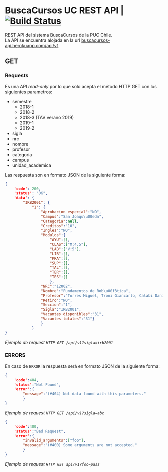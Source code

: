 # BuscaCursos UC REST API  | [![Build Status](https://travis-ci.com/igbasly/BC_API.svg?token=rvsCi5nQd3Zv6KdSdS54&branch=master)](https://travis-ci.com/igbasly/BC_API)
REST API del sistema BuscaCursos de la PUC Chile.\
La API se encuentra alojada en la url [buscacursos-api.herokuapp.com/api/v1](http://buscacursos-api.herokuapp.com/api/v1)


## GET
### Requests

Es una API _read-only_ por lo que solo acepta el método HTTP GET con los siguientes parametros:
* semestre
    - 2018-1
    - 2018-2
    - 2018-3 (TAV verano 2019)
    - 2019-1
    - 2019-2
* sigla
* nrc
* nombre
* profesor
* categoria
* campus
* unidad_academica

Las respuesta son en formato JSON de la siguiente forma:
```json
{
    'code': 200,
    'status': "OK",
    'data': {
        "IRB2001": {
            "1": {
                "Aprobacion especial":"NO",
                "Campus":"San Joaqu\u00edn",
                "Categoria":null,
                "Creditos":"10",
                "Ingles":"NO",
                "Modulos":{
                    "AYU":[],
                    "CLAS":["M:4,5"],
                    "LAB":["V:5"],
                    "LIB":[],
                    "PRA":[],
                    "SUP":[],
                    "TAL":[],
                    "TER":[],
                    "TES":[]
                    },
                "NRC":"12002",
                "Nombre":"Fundamentos de Rob\u00f3tica",
                "Profesor":"Torres Miguel, Troni Giancarlo, Calabi Daniel, Soto Alvaro",
                "Retiro":"NO",
                "Seccion":"1",
                "Sigla":"IRB2001",
                "Vacantes disponibles":"31",
                "Vacantes totales":"31"}
                }
            }
}
```
*Ejemplo de request `HTTP GET /api/v1?sigla=irb2001`*


### ERRORS
En caso de `ERROR` la respuesta será en formato JSON de la siguiente forma:
```json
{
    'code':404,
    'status':"Not Found",
    'error':{
        "message":"(#404) Not data found with this parameters."
        }
}
```
*Ejemplo de request `HTTP GET /api/v1?sigla=abc`*

```json
{
    'code':400,
    'status':"Bad Request",
    'error':{
        "invalid_arguments":["foo"],
        "message":"(#400) Some arguments are not accepted."
        }
}
```
*Ejemplo de request `HTTP GET api/v1?foo=pass`*

